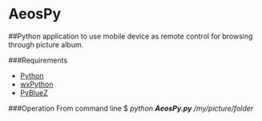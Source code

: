 AeosPy
======
##Python application to use mobile device as remote control for browsing through picture album.

###Requirements
* [Python](http://www.python.org/getit/)
* [wxPython](http://wxpython.org/download.php)
* [PyBlueZ](http://code.google.com/p/pybluez/downloads/list)

###Operation
From command line $ _python **AeosPy.py** /my/picture/folder_
